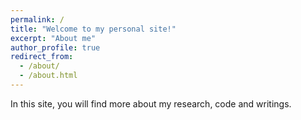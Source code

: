 ```yaml
---
permalink: /
title: "Welcome to my personal site!"
excerpt: "About me"
author_profile: true
redirect_from: 
  - /about/
  - /about.html
---
```


In this site, you will find more about my research, code and writings.